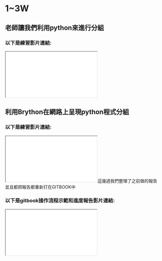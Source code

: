 # 1~3W

## 老師讓我們利用python來進行分組

### 以下是練習影片連結:

<iframe src=\\\"https://www.youtube.com/embed/Hze5AXdwfnE?rel=0&amp;showinfo=0\\\" style=\\\"border: 0; top: 0; left: 0; width: 100%; height: 100%; position: absolute;\\\" allowfullscreen scrolling=\\\"no\\\"></iframe>



## 利用Brython在網路上呈現python程式分組

### 以下是練習影片連結:

<iframe src=\\\"https://www.youtube.com/embed/2H6Z\_oKOMyU?rel=0&amp;showinfo=0\\\" style=\\\"border: 0; top: 0; left: 0; width: 100%; height: 100%; position: absolute;\\\" allowfullscreen scrolling=\\\"no\\\"></iframe
<


## 這幾週我們整理了之前做的報告並且都把報告都重新打在GITBOOK中

### 以下是gitbook操作流程示範和進度報告影片連結:

<iframe src=\\\"https://www.youtube.com/embed/MVUfDIURTZc?rel=0&amp;showinfo=0\\\" style=\\\"border: 0; top: 0; left: 0; width: 100%; height: 100%; position: absolute;\\\" allowfullscreen scrolling=\\\"no\\\"></iframe>



